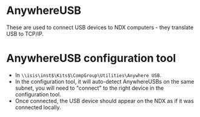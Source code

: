 # AnywhereUSB

These are used to connect USB devices to NDX computers - they translate USB to TCP/IP.

# AnywhereUSB configuration tool

- In `\\isis\inst$\Kits$\CompGroup\Utilities\Anywhere USB`.
- In the configuration tool, it will auto-detect AnywhereUSBs on the same subnet, you will need to "connect" to the right device in the configuration tool.
- Once connected, the USB device should appear on the NDX as if it was connected locally.



